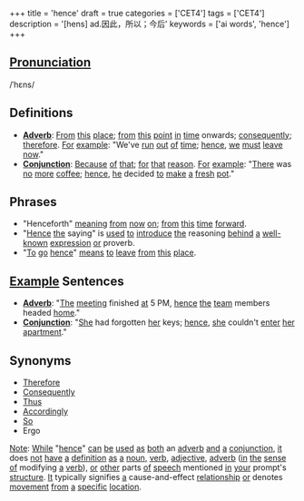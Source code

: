 +++
title = 'hence'
draft = true
categories = ['CET4']
tags = ['CET4']
description = '[hens] ad.因此，所以；今后'
keywords = ['ai words', 'hence']
+++

## [Pronunciation](/en/post/pronunciation/)
/ˈhɛns/

## Definitions
- **[Adverb](/en/post/adverb/)**: [From](/en/post/from/) [this](/en/post/this/) [place](/en/post/place/); [from](/en/post/from/) [this](/en/post/this/) [point](/en/post/point/) [in](/en/post/in/) [time](/en/post/time/) onwards; [consequently](/en/post/consequently/); [therefore](/en/post/therefore/). [For](/en/post/for/) [example](/en/post/example/): "We've [run](/en/post/run/) [out](/en/post/out/) [of](/en/post/of/) [time](/en/post/time/); [hence](/en/post/hence/), [we](/en/post/we/) [must](/en/post/must/) [leave](/en/post/leave/) [now](/en/post/now/)."
- **[Conjunction](/en/post/conjunction/)**: [Because](/en/post/because/) [of](/en/post/of/) [that](/en/post/that/); [for](/en/post/for/) [that](/en/post/that/) [reason](/en/post/reason/). [For](/en/post/for/) [example](/en/post/example/): "[There](/en/post/there/) was [no](/en/post/no/) [more](/en/post/more/) [coffee](/en/post/coffee/); [hence](/en/post/hence/), [he](/en/post/he/) decided [to](/en/post/to/) [make](/en/post/make/) [a](/en/post/a/) [fresh](/en/post/fresh/) [pot](/en/post/pot/)."

## Phrases
- "Henceforth" [meaning](/en/post/meaning/) [from](/en/post/from/) [now](/en/post/now/) [on](/en/post/on/); [from](/en/post/from/) [this](/en/post/this/) [time](/en/post/time/) [forward](/en/post/forward/).
- "[Hence](/en/post/hence/) [the](/en/post/the/) saying" is [used](/en/post/used/) [to](/en/post/to/) [introduce](/en/post/introduce/) [the](/en/post/the/) reasoning [behind](/en/post/behind/) [a](/en/post/a/) [well-known](/en/post/well-known/) [expression](/en/post/expression/) [or](/en/post/or/) proverb.
- "[To](/en/post/to/) [go](/en/post/go/) [hence](/en/post/hence/)" [means](/en/post/means/) [to](/en/post/to/) [leave](/en/post/leave/) [from](/en/post/from/) [this](/en/post/this/) [place](/en/post/place/).

## [Example](/en/post/example/) Sentences
- **[Adverb](/en/post/adverb/)**: "[The](/en/post/the/) [meeting](/en/post/meeting/) finished [at](/en/post/at/) 5 PM, [hence](/en/post/hence/) [the](/en/post/the/) [team](/en/post/team/) members headed [home](/en/post/home/)."
- **[Conjunction](/en/post/conjunction/)**: "[She](/en/post/she/) had forgotten [her](/en/post/her/) keys; [hence](/en/post/hence/), [she](/en/post/she/) couldn't [enter](/en/post/enter/) [her](/en/post/her/) [apartment](/en/post/apartment/)."

## Synonyms
- [Therefore](/en/post/therefore/)
- [Consequently](/en/post/consequently/)
- [Thus](/en/post/thus/)
- [Accordingly](/en/post/accordingly/)
- [So](/en/post/so/)
- Ergo

[Note](/en/post/note/): [While](/en/post/while/) "[hence](/en/post/hence/)" [can](/en/post/can/) [be](/en/post/be/) [used](/en/post/used/) [as](/en/post/as/) [both](/en/post/both/) an [adverb](/en/post/adverb/) [and](/en/post/and/) [a](/en/post/a/) [conjunction](/en/post/conjunction/), [it](/en/post/it/) does [not](/en/post/not/) [have](/en/post/have/) [a](/en/post/a/) [definition](/en/post/definition/) [as](/en/post/as/) [a](/en/post/a/) [noun](/en/post/noun/), [verb](/en/post/verb/), [adjective](/en/post/adjective/), [adverb](/en/post/adverb/) ([in](/en/post/in/) [the](/en/post/the/) [sense](/en/post/sense/) [of](/en/post/of/) modifying [a](/en/post/a/) [verb](/en/post/verb/)), [or](/en/post/or/) [other](/en/post/other/) parts [of](/en/post/of/) [speech](/en/post/speech/) mentioned [in](/en/post/in/) [your](/en/post/your/) prompt's [structure](/en/post/structure/). [It](/en/post/it/) typically signifies [a](/en/post/a/) cause-and-effect [relationship](/en/post/relationship/) [or](/en/post/or/) denotes [movement](/en/post/movement/) [from](/en/post/from/) [a](/en/post/a/) [specific](/en/post/specific/) [location](/en/post/location/).
